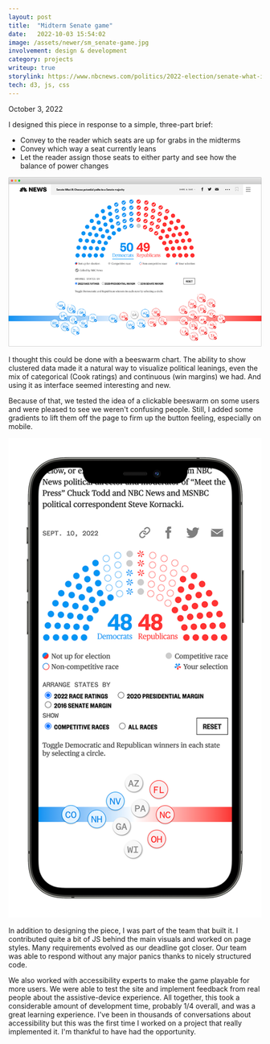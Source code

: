 ```yaml
---
layout: post
title:  "Midterm Senate game"
date:   2022-10-03 15:54:02
image: /assets/newer/sm_senate-game.jpg
involvement: design & development
category: projects
writeup: true
storylink: https://www.nbcnews.com/politics/2022-election/senate-what-if-2022-rcna50037
tech: d3, js, css
---
```


<p class="date" markdown="1">
October 3, 2022
</p>

I designed this piece in response to a simple, three-part brief:
- Convey to the reader which seats are up for grabs in the midterms
- Convey which way a seat currently leans
- Let the reader assign those seats to either party and see how the balance of power changes


<img class="med-img" src="/assets/newer/senate-game.png" alt=
"">

I thought this could be done with a beeswarm chart. The ability to show clustered data made it a natural way to visualize political leanings, even the mix of categorical (Cook ratings) and continuous (win margins) we had. And using it as interface seemed interesting and new. 

Because of that, we tested the idea of a clickable beeswarm on some users and were pleased to see we weren't confusing people. Still, I added some gradients to lift them off the page to firm up the button feeling, especially on mobile.

<img class="sm-img" src="/assets/newer/ph_senate-game.png" alt="">

In addition to designing the piece, I was part of the team that built it. I contributed quite a bit of JS behind the main visuals and worked on page styles. Many requirements evolved as our deadline got closer. Our team was able to respond without any major panics thanks to nicely structured code.

We also worked with accessibility experts to make the game playable for more users. We were able to test the site and implement feedback from real people about the assistive-device experience. All together, this took a considerable amount of development time, probably 1/4 overall, and was a great learning experience. I've been in thousands of conversations about accessibility but this was the first time I worked on a project that really implemented it. I'm thankful to have had the opportunity.

